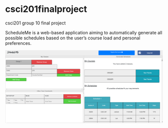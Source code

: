 # csci201finalproject
csci201 group 10 final project

ScheduleMe is a web-based application aiming to automatically generate all possible schedules based on the user’s course load and personal preferences. 

![alt text](https://raw.githubusercontent.com/Jamiesonor/csci201finalproject/master/ScheduleMe.png)
